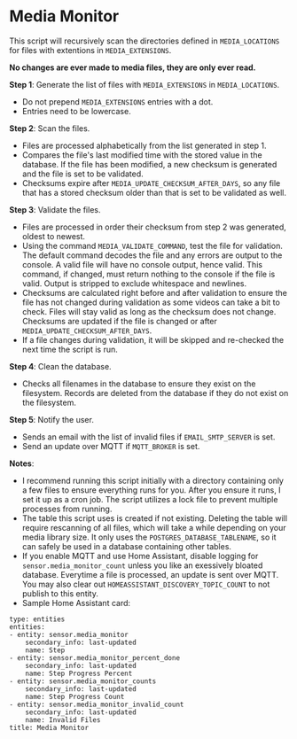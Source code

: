 # Media Monitor


This script will recursively scan the directories defined in `MEDIA_LOCATIONS` for files with extentions in `MEDIA_EXTENSIONS`.

**No changes are ever made to media files, they are only ever read.**

**Step 1**: Generate the list of files with `MEDIA_EXTENSIONS` in `MEDIA_LOCATIONS`.
- Do not prepend `MEDIA_EXTENSIONS` entries with a dot.
- Entries need to be lowercase.
          
**Step 2**: Scan the files.
- Files are processed alphabetically from the list generated in step 1.
- Compares the file's last modified time with the stored value in the database. If the file has been modified, a new checksum is generated and the file is set to be validated.
- Checksums expire after `MEDIA_UPDATE_CHECKSUM_AFTER_DAYS`, so any file that has a stored checksum older than that is set to be validated as well.
           
**Step 3**: Validate the files.
- Files are processed in order their checksum from step 2 was generated, oldest to newest.
- Using the command `MEDIA_VALIDATE_COMMAND`, test the file for validation. The default command decodes the file and any errors are output to the console. A valid file will have no console output, hence valid. This command, if changed, must return nothing to the console if the file is valid. Output is stripped to exclude whitespace and newlines.
- Checksums are calculated right before and after validation to ensure the file has not changed during validation as some videos can take a bit to check. Files will stay valid as long as the checksum does not change. Checksums are updated if the file is changed or after `MEDIA_UPDATE_CHECKSUM_AFTER_DAYS`.
- If a file changes during validation, it will be skipped and re-checked the next time the script is run.
          
**Step 4**: Clean the database.
- Checks all filenames in the database to ensure they exist on the filesystem. Records are deleted from the database if they do not exist on the filesystem.
           
**Step 5**: Notify the user.
- Sends an email with the list of invalid files if `EMAIL_SMTP_SERVER` is set.
- Send an update over MQTT if `MQTT_BROKER` is set.

**Notes**:
- I recommend running this script initially with a directory containing only a few files to ensure everything runs for you. After you ensure it runs, I set it up as a cron job. The script utilizes a lock file to prevent multiple processes from running.
- The table this script uses is created if not existing. Deleting the table will require rescanning of all files, which will take a while depending on your media library size. It only uses the `POSTGRES_DATABASE_TABLENAME`, so it can safely be used in a database containing other tables.
- If you enable MQTT and use Home Assistant, disable logging for `sensor.media_monitor_count` unless you like an exessively bloated database. Everytime a file is processed, an update is sent over MQTT. You may also clear out `HOMEASSISTANT_DISCOVERY_TOPIC_COUNT` to not publish to this entity.
- Sample Home Assistant card:

```
type: entities
entities:
- entity: sensor.media_monitor
    secondary_info: last-updated
    name: Step
- entity: sensor.media_monitor_percent_done
    secondary_info: last-updated
    name: Step Progress Percent
- entity: sensor.media_monitor_counts
    secondary_info: last-updated
    name: Step Progress Count
- entity: sensor.media_monitor_invalid_count
    secondary_info: last-updated
    name: Invalid Files
title: Media Monitor
```
